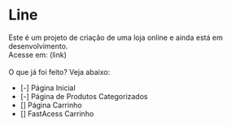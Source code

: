 <h1>Line</h1>
<P>Este é um projeto de criação de uma loja online e ainda está em desenvolvimento.<br>Acesse em: (link)<br><br>O que já foi feito? Veja abaixo:</P>

- [-] Página Inicial
- [-] Página de Produtos Categorizados
- [] Página Carrinho
- [] FastAcess Carrinho